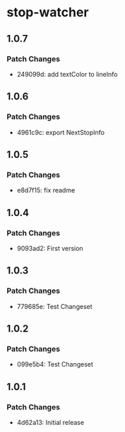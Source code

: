 # stop-watcher

## 1.0.7

### Patch Changes

- 249099d: add textColor to lineInfo

## 1.0.6

### Patch Changes

- 4961c9c: export NextStopInfo

## 1.0.5

### Patch Changes

- e8d7f15: fix readme

## 1.0.4

### Patch Changes

- 9093ad2: First version

## 1.0.3

### Patch Changes

- 779685e: Test Changeset

## 1.0.2

### Patch Changes

- 099e5b4: Test Changeset

## 1.0.1

### Patch Changes

- 4d62a13: Initial release
